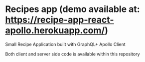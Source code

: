 # Recipes app (demo available at: https://recipe-app-react-apollo.herokuapp.com/)
Small Recipe Application built with GraphQL+ Apollo Client

Both client and server side code is available within this repository
